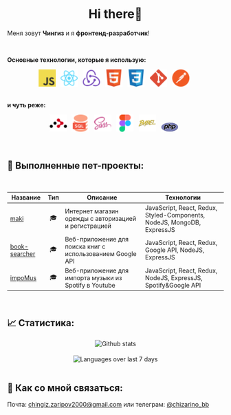 <h1 align='center'>Hi there👋 </h1>

Меня зовут **Чингиз** и я **фронтенд-разработчик**!

<br />

**Основные технологии, которые я использую:**
<div align='center'>
    <img src='icons/Javascript.svg' title='JavaScript' alt='JavaScript' width='40'>&nbsp;&nbsp;
    <img src='icons/React.svg' title='React' alt='React' width='40'>&nbsp;&nbsp;
    <img src='icons/Redux.svg' title='Redux' alt='Redux' width='40'>&nbsp;&nbsp;
    <img src='icons/HTML.svg' title='HTML' alt='HTML' width='40'>&nbsp;&nbsp;
    <img src='icons/CSS.svg' title='CSS' alt='CSS' width='40'>&nbsp;&nbsp;
    <img src='icons/Git.svg' title='Git' alt='Git' width='40'>&nbsp;&nbsp;
    <img src='icons/Postman.svg' title='Postman' alt='Postman' width='40'>&nbsp;&nbsp;
</div>
<br />

**и чуть реже:**
<div align='center'>
    <img src='icons/React Router.svg' title='React Router' alt='React Router' width='40'>&nbsp;&nbsp;
    <img src='icons/SQL.svg' title='SQL' alt='SQL' width='40'>&nbsp;&nbsp;
    <img src='icons/SASS.svg' title='SASS' alt='SASS' width='40'>&nbsp;&nbsp;
    <img src='icons/Figma.svg' title='Figma' alt='Figma' width='40'>&nbsp;&nbsp;
    <img src='icons/Babel.svg' title='Babel' alt='Babel' width='40'>&nbsp;&nbsp;
    <img src='icons/Php.svg' title='php' alt='Php' width='40'>&nbsp;&nbsp;
</div>
<br />

<br />

## 🎯 Выполненные пет-проекты:
<br />

| Название      | Тип         | Описание          | Технологии  |
| ------------- | ------------- | ------------- | ----- |
| [maki](https://github.com/chingiz21/maki) | <div align='center' title='pet-project'>🎓</div> | Интернет магазин одежды с авторизацией и регистрацией | JavaScript, React, Redux, Styled-Components, NodeJS, MongoDB, ExpressJS|
| [book-searcher](https://github.com/chingiz21/bookSearcher) | <div align='center' title='pet-project' >🎓</div> | Веб-приложение для поиска книг с использованием Google API | JavaScript, React, Redux, Google API, NodeJS, ExpressJS |
| [impoMus](https://github.com/chingiz21/impomus) | <div align='center' title='pet-project' >🎓</div> | Веб-приложение для импорта музыки из Spotify в Youtube | JavaScript, React, Redux, NodeJS, ExpressJS, Spotify&Google API |
<br />

## 📈 Статистика:
<div align='center'>
    <img src='https://github-readme-stats.vercel.app/api?username=chingiz21&show_icons=true&count_private=true&hide_border=true' alt='Github stats' align='center' />
</div>
<br />

<div align='center'>
    <img src="https://wakatime.com/share/@chinzano/3e519f9b-db8f-41c8-b8a6-87c7cd6e07cb.svg" width='600' alt='Languages over last 7 days' align='center' />
</div>
<br />

## 🔎 Как со мной связаться:
<p>Почта: <a href='mailto:chingiz.zaripov2000@gmail.com'>chingiz.zaripov2000@gmail.com</a> или телеграм: <a href='https://t.me/chizarino_bb' alt='https://t.me/chizarino_bb' target='_blank'>@chizarino_bb</a></p>
